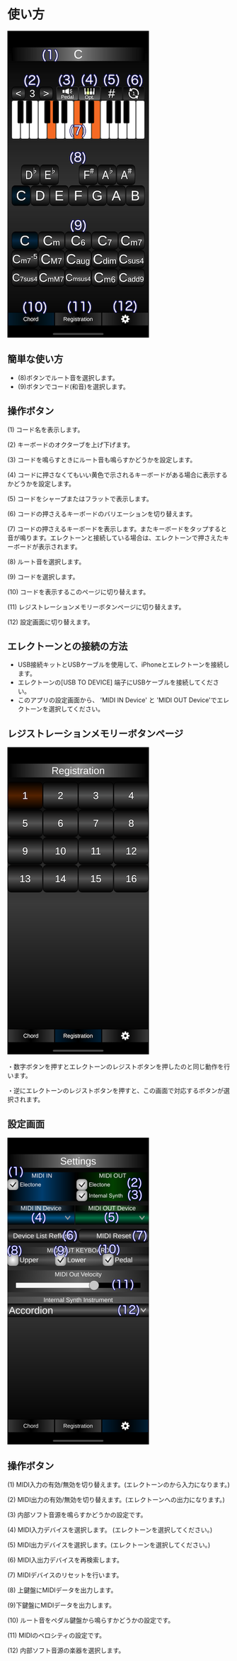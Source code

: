 # 使い方

<img src="images/0000.png"/>

## 簡単な使い方

- (8)ボタンでルート音を選択します。
- (9)ボタンでコード(和音)を選択します。

## 操作ボタン

(1) コード名を表示します。

(2) キーボードのオクターブを上げ下げます。

(3) コードを鳴らすときにルート音も鳴らすかどうかを設定します。

(4) コードに押さなくてもいい黄色で示されるキーボードがある場合に表示するかどうかを設定します。

(5) コードをシャープまたはフラットで表示します。

(6) コードの押さえるキーボードのバリエーションを切り替えます。

(7) コードの押さえるキーボードを表示します。またキーボードをタップすると音が鳴ります。エレクトーンと接続している場合は、エレクトーンで押さえたキーボードが表示されます。

(8) ルート音を選択します。

(9) コードを選択します。

(10) コードを表示するこのページに切り替えます。

(11) レジストレーションメモリーボタンページに切り替えます。

(12) 設定画面に切り替えます。

## エレクトーンとの接続の方法

- USB接続キットとUSBケーブルを使用して、iPhoneとエレクトーンを接続します。
- エレクトーンの[USB TO DEVICE] 端子にUSBケーブルを接続してください。
- このアプリの設定画面から、 'MIDI IN Device' と 'MIDI OUT Device'でエレクトーンを選択してください。

## レジストレーションメモリーボタンページ

<img src="images/0010.png"/>

・数字ボタンを押すとエレクトーンのレジストボタンを押したのと同じ動作を行います。

・逆にエレクトーンのレジストボタンを押すと、この画面で対応するボタンが選択されます。

## 設定画面

<img src="images/0020.png"/>

## 操作ボタン

(1) MIDI入力の有効/無効を切り替えます。(エレクトーンのから入力になります。) 

(2) MIDI出力の有効/無効を切り替えます。(エレクトーンへの出力になります。)

(3) 内部ソフト音源を鳴らすかどうかの設定です。

(4) MIDI入力デバイスを選択します。 (エレクトーンを選択してください。)

(5) MIDI出力デバイスを選択します。(エレクトーンを選択してください。)

(6) MIDI入出力デバイスを再検索します。

(7) MIDIデバイスのリセットを行います。

(8) 上鍵盤にMIDIデータを出力します。

(9)下鍵盤にMIDIデータを出力します。

(10) ルート音をペダル鍵盤から鳴らすかどうかの設定です。

(11) MIDIのベロシティの設定です。

(12) 内部ソフト音源の楽器を選択します。